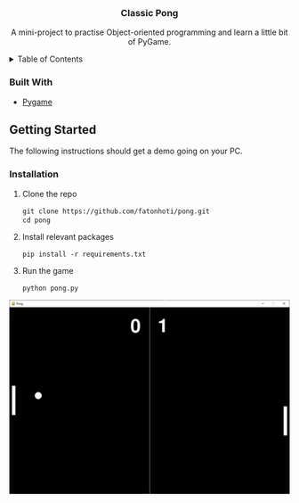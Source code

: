 <div id="top"></div>

<!-- PROJECT LOGO -->
<br />
<div align="center">
  <h3 align="center">Classic Pong</h3>

  <p align="center">
    A mini-project to practise Object-oriented programming and learn a little bit of PyGame.
  </p>
</div>

<!-- TABLE OF CONTENTS -->
<details>
  <summary>Table of Contents</summary>
  <ol>
    <li>
      <a href="#getting-started">Getting Started</a>
      <ul>
        <li><a href="#installation">Installation</a></li>
      </ul>
    </li>
  </ol>
</details>

### Built With

* [Pygame](https://www.pygame.org/news)


<!-- GETTING STARTED -->
## Getting Started

The following instructions should get a demo going on your PC.

### Installation

1. Clone the repo

   ```
   git clone https://github.com/fatonhoti/pong.git
   cd pong
   ```
3. Install relevant packages
   ```
   pip install -r requirements.txt
   ```
4. Run the game
   ```
   python pong.py
   ```

![A picture of the game in action](assets/images/pong.png)

